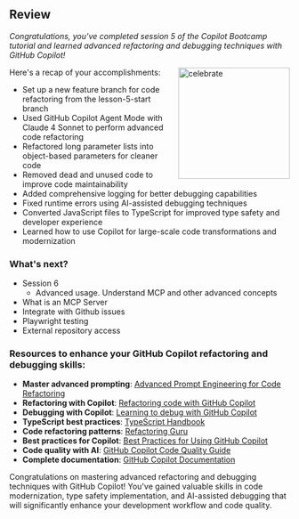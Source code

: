 ## Review

_Congratulations, you've completed session 5 of the Copilot Bootcamp tutorial and learned advanced refactoring and debugging techniques with GitHub Copilot!_

<img src="https://octodex.github.com/images/jetpacktocat.png" alt=celebrate width=200 align=right>

Here's a recap of your accomplishments:

- Set up a new feature branch for code refactoring from the lesson-5-start branch
- Used GitHub Copilot Agent Mode with Claude 4 Sonnet to perform advanced code refactoring
- Refactored long parameter lists into object-based parameters for cleaner code
- Removed dead and unused code to improve code maintainability
- Added comprehensive logging for better debugging capabilities
- Fixed runtime errors using AI-assisted debugging techniques
- Converted JavaScript files to TypeScript for improved type safety and developer experience
- Learned how to use Copilot for large-scale code transformations and modernization

### What's next?

- Session 6
  - Advanced usage. Understand MCP and other advanced concepts
- What is an MCP Server
- Integrate with Github issues
- Playwright testing
- External repository access

### Resources to enhance your GitHub Copilot refactoring and debugging skills:

- **Master advanced prompting**: [Advanced Prompt Engineering for Code Refactoring](https://docs.github.com/en/copilot/using-github-copilot/copilot-chat/prompt-engineering-for-copilot-chat)
- **Refactoring with Copilot**: [Refactoring code with GitHub Copilot](https://docs.github.com/en/copilot/using-github-copilot/guides-on-using-github-copilot/refactoring-code-with-github-copilot)
- **Debugging with Copilot**: [Learning to debug with GitHub Copilot](https://docs.github.com/en/get-started/learning-to-code/learning-to-debug-with-github-copilot)
- **TypeScript best practices**: [TypeScript Handbook](https://www.typescriptlang.org/docs/handbook/intro.html)
- **Code refactoring patterns**: [Refactoring Guru](https://refactoring.guru/)
- **Best practices for Copilot**: [Best Practices for Using GitHub Copilot](https://docs.github.com/en/copilot/using-github-copilot/best-practices-for-using-github-copilot)
- **Code quality with AI**: [GitHub Copilot Code Quality Guide](https://docs.github.com/en/copilot/about-github-copilot/github-copilot-features)
- **Complete documentation**: [GitHub Copilot Documentation](https://docs.github.com/en/copilot)

Congratulations on mastering advanced refactoring and debugging techniques with GitHub Copilot! You've gained valuable skills in code modernization, type safety implementation, and AI-assisted debugging that will significantly enhance your development workflow and code quality.
